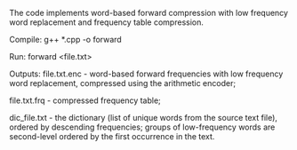 The code implements word-based forward compression with low frequency word replacement and frequency table compression.

Compile:
g++ *.cpp -o forward

Run:
forward <file.txt>

Outputs:
file.txt.enc - word-based forward frequencies with low frequency word replacement, compressed using the arithmetic encoder;

file.txt.frq - compressed frequency table;

dic_file.txt - the dictionary (list of unique words from the source text file), ordered by descending frequencies; groups of low-frequency words are second-level ordered by the first occurrence in the text.
